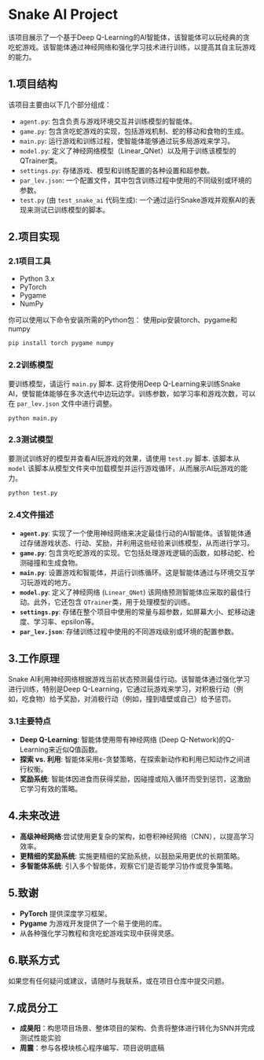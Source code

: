 # Snake AI Project
该项目展示了一个基于Deep Q-Learning的AI智能体，该智能体可以玩经典的贪吃蛇游戏。该智能体通过神经网络和强化学习技术进行训练，以提高其自主玩游戏的能力。

## 1.项目结构

该项目主要由以下几个部分组成：

- `agent.py`: 包含负责与游戏环境交互并训练模型的智能体。
- `game.py`: 包含贪吃蛇游戏的实现，包括游戏机制、蛇的移动和食物的生成。
- `main.py`: 运行游戏和训练过程，使智能体能够通过玩多局游戏来学习。
- `model.py`: 定义了神经网络模型（Linear_QNet）以及用于训练该模型的QTrainer类。
- `settings.py`: 存储游戏、模型和训练配置的各种设置和超参数。
- `par_lev.json`: 一个配置文件，其中包含训练过程中使用的不同级别或环境的参数。
- `test.py` (由 `test_snake_ai` 代码生成): 一个通过运行Snake游戏并观察AI的表现来测试已训练模型的脚本。

## 2.项目实现

### 2.1项目工具

- Python 3.x
- PyTorch
- Pygame
- NumPy

你可以使用以下命令安装所需的Python包：
使用pip安装torch、pygame和numpy
```sh
pip install torch pygame numpy
```

### 2.2训练模型

要训练模型，请运行 `main.py` 脚本. 这将使用Deep Q-Learning来训练Snake AI，使智能体能够在多次迭代中边玩边学。训练参数，如学习率和游戏次数，可以在 `par_lev.json` 文件中进行调整。

```sh
python main.py
```

### 2.3测试模型

要测试训练好的模型并查看AI玩游戏的效果，请使用 `test.py` 脚本. 该脚本从 `model` 该脚本从模型文件夹中加载模型并运行游戏循环，从而展示AI玩游戏的能力。

```sh
python test.py
```

### 2.4文件描述

- **`agent.py`**: 实现了一个使用神经网络来决定最佳行动的AI智能体。该智能体通过存储游戏状态、行动、奖励，并利用这些经验来训练模型，从而进行学习。
- **`game.py`**: 包含贪吃蛇游戏的实现。它包括处理游戏逻辑的函数，如移动蛇、检测碰撞和生成食物。
- **`main.py`**: 设置游戏和智能体，并运行训练循环。这是智能体通过与环境交互学习玩游戏的地方。
- **`model.py`**: 定义了神经网络 (`Linear_QNet`) 该网络预测智能体应采取的最佳行动。此外，它还包含 `QTrainer`类，用于处理模型的训练。
- **`settings.py`**: 存储在整个项目中使用的常量与超参数，如屏幕大小、蛇移动速度、学习率、epsilon等。
- **`par_lev.json`**: 存储训练过程中使用的不同游戏级别或环境的配置参数。

## 3.工作原理

Snake AI利用神经网络根据游戏当前状态预测最佳行动。该智能体通过强化学习进行训练，特别是Deep Q-Learning，它通过玩游戏来学习，对积极行动（例如，吃食物）给予奖励，对消极行动（例如，撞到墙壁或自己）给予惩罚。

### 3.1主要特点

- **Deep Q-Learning**: 智能体使用带有神经网络 (Deep Q-Network)的Q-Learning来近似Q值函数。
- **探索 vs. 利用**: 智能体采用ε-贪婪策略，在探索新动作和利用已知动作之间进行权衡。
- **奖励系统**: 智能体因进食而获得奖励，因碰撞或陷入循环而受到惩罚，这激励它学习有效的策略。

## 4.未来改进

- **高级神经网络**:尝试使用更复杂的架构，如卷积神经网络（CNN），以提高学习效率。
- **更精细的奖励系统**: 实施更精细的奖励系统，以鼓励采用更优的长期策略。
- **多智能体系统**: 引入多个智能体，观察它们是否能学习协作或竞争策略。

## 5.致谢

- **PyTorch** 提供深度学习框架。
- **Pygame** 为游戏开发提供了一个易于使用的库。
- 从各种强化学习教程和贪吃蛇游戏实现中获得灵感。

## 6.联系方式

如果您有任何疑问或建议，请随时与我联系，或在项目仓库中提交问题。

## 7.成员分工

- **成昊阳**：构思项目场景、整体项目的架构、负责将整体进行转化为SNN并完成测试性能实验
- **周震**：参与各模块核心程序编写、项目说明底稿

